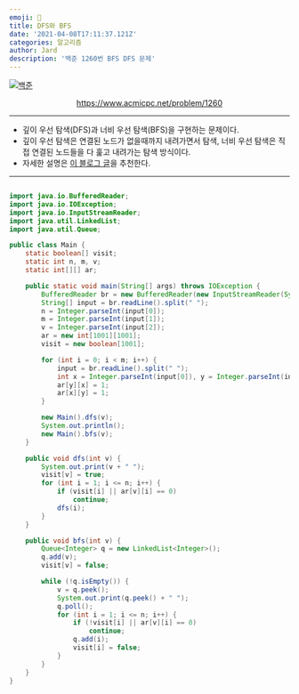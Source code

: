 ```yaml
---
emoji: 🧢
title: DFS와 BFS
date: '2021-04-08T17:11:37.121Z'
categories: 알고리즘
author: Jard
description: '백준 1260번 BFS DFS 문제'
---
```


[![백준](https://d2gd6pc034wcta.cloudfront.net/images/logo@2x.png)](https://www.acmicpc.net/problem/1260)

<div style="text-align:center"><a href="https://www.acmicpc.net/problem/1260">https://www.acmicpc.net/problem/1260</a></div>

---

- 깊이 우선 탐색(DFS)과 너비 우선 탐색(BFS)을 구현하는 문제이다.
- 깊이 우선 탐색은 연결된 노드가 없을때까지 내려가면서 탐색, 너비 우선 탐색은 직접 연결된 노드들을 다 훑고 내려가는 탐색 방식이다.
- 자세한 설명은 <a href="https://devuna.tistory.com/32">이 블로그 글</a>을 추천한다.

---

```java

import java.io.BufferedReader;
import java.io.IOException;
import java.io.InputStreamReader;
import java.util.LinkedList;
import java.util.Queue;

public class Main {
    static boolean[] visit;
    static int n, m, v;
    static int[][] ar;

    public static void main(String[] args) throws IOException {
        BufferedReader br = new BufferedReader(new InputStreamReader(System.in));
        String[] input = br.readLine().split(" ");
        n = Integer.parseInt(input[0]);
        m = Integer.parseInt(input[1]);
        v = Integer.parseInt(input[2]);
        ar = new int[1001][1001];
        visit = new boolean[1001];

        for (int i = 0; i < m; i++) {
            input = br.readLine().split(" ");
            int x = Integer.parseInt(input[0]), y = Integer.parseInt(input[1]);
            ar[y][x] = 1;
            ar[x][y] = 1;
        }

        new Main().dfs(v);
        System.out.println();
        new Main().bfs(v);
    }

    public void dfs(int v) {
        System.out.print(v + " ");
        visit[v] = true;
        for (int i = 1; i <= n; i++) {
            if (visit[i] || ar[v][i] == 0)
                continue;
            dfs(i);
        }
    }

    public void bfs(int v) {
        Queue<Integer> q = new LinkedList<Integer>();
        q.add(v);
        visit[v] = false;

        while (!q.isEmpty()) {
            v = q.peek();
            System.out.print(q.peek() + " ");
            q.poll();
            for (int i = 1; i <= n; i++) {
                if (!visit[i] || ar[v][i] == 0)
                    continue;
                q.add(i);
                visit[i] = false;
            }
        }
    }
}

```
